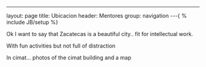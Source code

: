 ---
layout: page
title: Ubicacion
header: Mentores
group: navigation
---{
% include JB/setup %}

Ok I want to say that Zacatecas is a beautiful city.. fit for intellectual work.

With fun activities but not full of distraction

In cimat... photos of the cimat building
and a map

